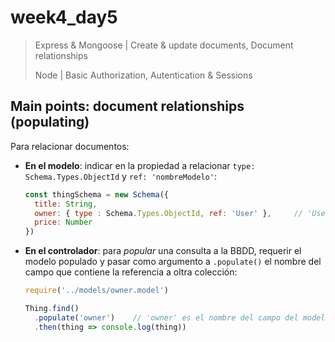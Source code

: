 # week4_day5

> Express & Mongoose | Create & update documents, Document relationships
>
> Node | Basic Authorization, Autentication & Sessions


## Main points: document relationships (populating)

Para relacionar documentos:
* **En el modelo**: indicar en la propiedad a relacionar `type: Schema.Types.ObjectId` y `ref: 'nombreModelo'`:
    ```javascript
    const thingSchema = new Schema({
      title: String,
      owner: { type : Schema.Types.ObjectId, ref: 'User' },     // 'User' es el nombre del modelo
      price: Number
    })
    ```
* **En el controlador**: para _popular_ una consulta a la BBDD, requerir el modelo populado y pasar como argumento a `.populate()` el nombre del campo que contiene la referencia a oltra colección:
    ```javascript
    require('../models/owner.model')
    
    Thing.find()
      .populate('owner')    // 'owner' es el nombre del campo del modelo 'thing'
      .then(thing => console.log(thing))
    ```


